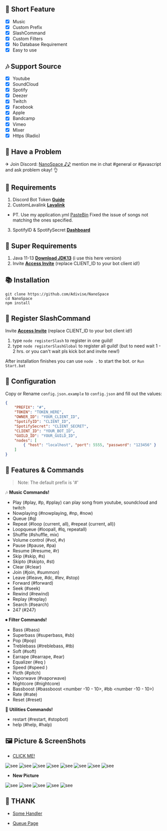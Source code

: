 ## 📑 Short Feature
- [x] Music
- [x] Custom Prefix
- [x] SlashCommand
- [x] Custom Filters
- [x] No Database Requirement
- [x] Easy to use

## 🎶 Support Source
- [x] Youtube
- [x] SoundCloud
- [x] Spotify
- [x] Deezer
- [x] Twitch
- [x] Facebook
- [x] Apple
- [x] Bandcamp
- [x] Vimeo
- [x] Mixer
- [x] Https (Radio)

## 🚨 Have a Problem

✈ Join Discord:  [NanoSpace ♪♪](https://discord.gg/SNG3dh3MbR)
   mention me in chat #general or #javascript and ask problem okay! 👌


## 📎 Requirements

1. Discord Bot Token **[Guide](https://discordjs.guide/preparations/setting-up-a-bot-application.html#creating-your-bot)**
2. CustomLavalink **[Lavalink](https://github.com/MeLike2D/lavalink)**
- PT. Use my application.yml [PasteBin](https://pastebin.com/FwekJDuX) Fixed the issue of songs not matching the ones specified. 
3. SpotifyID & SpotifySecret **[Dashboard](https://developer.spotify.com/dashboard/applications)**

## 🛑 Super Requirements 

1. Java 11-13 **[Download JDK13](http://www.mediafire.com/file/m6gk7aoq96db8g0/file)** (i use this here version)
2. Invite **[Access Invite](https://discord.com/api/oauth2/authorize?client_id=CLIENT_ID&permissions=8&scope=bot%20applications.commands)** (replace CLIENT_ID to your bot client id!)

## 📚 Installation

```
git clone https://github.com/Adivise/NanoSpace
cd NanoSpace
npm install
```

## 🤖 Register SlashCommand

Invite **[Access Invite](https://discord.com/api/oauth2/authorize?client_id=CLIENT_ID&permissions=8&scope=bot%20applications.commands)** (replace CLIENT_ID to your bot client id!)

1. type `node registerSlash` to register in one guild!
2. type `node registerSlashGlobal` to register all guild! (but to need wait 1 - 2 hrs. or you can't wait pls kick bot and invite new!)

After installation finishes you can use `node .` to start the bot. or `Run Start.bat`

## 📄 Configuration

Copy or Rename `config.json.example` to `config.json` and fill out the values:

```json
{
	"PREFIX": "#",
	"TOKEN": "TOKEN_HERE",
	"OWNER_ID": "YOUR_CLIENT_ID",
	"SpotifyID": "CLIENT_ID",
	"SpotifySecret": "CLIENT_SECRET",
	"CLIENT_ID": "YOUR_BOT_ID",
	"GUILD_ID": "YOUR_GUILD_ID",
	"nodes": [
		{ "host": "localhost", "port": 5555, "password": "123456" }
	]
}
```

## 🔩 Features & Commands

> Note: The default prefix is '#'

🎶 **Music Commands!** 

- Play (#play, #p, #pplay) can play song from youtube, soundcloud and twitch
- Nowplaying (#nowplaying, #np, #now)
- Queue (#q)
- Repeat (#loop (current, all), #repeat (current, all))
- Loopqueue (#loopall, #lq, repeatall)
- Shuffle (#shuffle, mix)
- Volume control (#vol, #v)
- Pause (#pause, #pa)
- Resume (#resume, #r)
- Skip (#skip, #s)
- Skipto (#skipto, #st)
- Clear (#clear)
- Join (#join, #summon)
- Leave (#leave, #dc, #lev, #stop)
- Forward (#forward)
- Seek (#seek)
- Rewind (#rewind)
- Replay (#replay)
- Search (#search)
- 247 (#247)

⏺ **Filter Commands!**
- Bass (#bass)
- Superbass (#superbass, #sb)
- Pop (#pop)
- Treblebass (#treblebass, #tb)
- Soft (#soft)
- Earrape (#earrape, #ear)
- Equalizer (#eq <custom>)
- Speed (#speed )
- Picth (#pitch)
- Vaporwave (#vaporwave)
- Nightcore (#nightcore)
- Bassboost (#bassboost <number -10 - 10>, #bb <number -10 - 10>)
- Rate (#rate)
- Reset (#reset)
	
📑 **Utilities Commands!**
- restart (#restart, #stopbot)
- help (#help, #halp)

## 🖼 Picture & ScreenShots

- [CLICK ME!](https://imgur.com/a/qzgEhTd)

![see](https://i.imgur.com/wvSDhJ0.png)
![see](https://i.imgur.com/XjVuX8K.png)
![see](https://i.imgur.com/ThSvWPx.png)
![see](https://i.imgur.com/jncxeNu.png)
![see](https://i.imgur.com/7mDFd30.png)
![see](https://i.imgur.com/jL1IMeW.png)
![see](https://i.imgur.com/5461gRn.png)
![see](https://i.imgur.com/42PavqR.png)

- **New Picture**

![see](https://i.imgur.com/xUurYDJ.png)
![see](https://i.imgur.com/hxSCmeP.png)
![see](https://i.imgur.com/P3GNCbQ.png)
![see](https://i.imgur.com/9Plhzar.png)
![see](https://i.imgur.com/k2Sp8zo.png)


## 👏 THANK
- [Some Handler](https://github.com/brblacky/lavamusic)

- [Queue Page](https://github.com/Tetracyl/EarTensifier)
